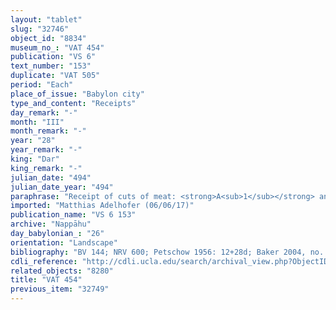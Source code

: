 ```yaml
---
layout: "tablet"
slug: "32746"
object_id: "8834"
museum_no_: "VAT 454"
publication: "VS 6"
text_number: "153"
duplicate: "VAT 505"
period: "Each"
place_of_issue: "Babylon city"
type_and_content: "Receipts"
day_remark: "-"
month: "III"
month_remark: "-"
year: "28"
year_remark: "-"
king: "Dar"
king_remark: "-"
julian_date: "494"
julian_date_year: "494"
paraphrase: "Receipt of cuts of meat: <strong>A<sub>1</sub></strong> and <strong>A<sub>2</sub></strong> receive in payment from <strong>B</strong> the <em>rapa&scaron;tu</em>-joints and the <em>arkātu</em>-joints of the rations of the weaned lambs (<em>parāsu</em>) from the <em>quqq&ucirc;</em>-offerings till the end of Simānu (III) of the 28<sup>th</sup> year (of Darius). God &Scaron;ama&scaron; is listed as the only witness; the scribe is party to the transaction (<strong>A<sub>1</sub></strong>).<br /> &nbsp;<br /> <strong>A<sub>1</sub></strong> = Zumbu/Iddināya; <strong>A<sub>2</sub> </strong>= Bēl-iddin/Damqiya; <strong>B</strong> = &Scaron;ellebu/Iddin-Nab&ucirc;//Nappāhu<br /> <br /> &nbsp;"
imported: "Matthias Adelhofer (06/06/17)"
publication_name: "VS 6 153"
archive: "Nappāhu"
day_babylonian_: "26"
orientation: "Landscape"
bibliography: "BV 144; NRV 600; Petschow 1956: 12+28d; Baker 2004, no. 70b"
cdli_reference: "http://cdli.ucla.edu/search/archival_view.php?ObjectID=P372047"
related_objects: "8280"
title: "VAT 454"
previous_item: "32749"
---
```

